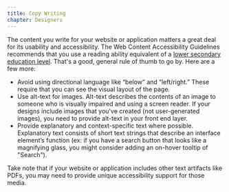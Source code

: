 ```yaml
---
title: Copy Writing
chapter: Designers
---
```

The content you write for your website or application matters a great deal for 
its usability and accessibility. The Web Content Accessibility Guidelines 
recommends that you use a reading ability equivalent of a [lower secondary 
education level](http://www.w3.org/WAI/WCAG20/quickref/#qr-meaning-supplements).
That's a good, general rule of thumb to go by.  Here are a few more:

- Avoid using directional language like “below” and “left/right.” These require
  that you can see the visual layout of the page.
- Use alt-text for images. Alt-text describes the contents of an image to
  someone who is visually impaired and using a screen reader. If your designs 
  include images that you've created (not user-generated images), you need to 
  provide alt-text in your front end layer.
- Provide explanatory and context-specific text where possible. Explanatory text
  consists of short text strings that describe an interface element’s function 
  (ex: if you have a search button that looks like a magnifying glass, you 
  might consider adding an on-hover tooltip of "Search").

Take note that if your website or application includes other text artifacts like
PDFs, you may need to provide unique accessibility support for those media.
